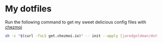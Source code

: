 # My dotfiles

Run the following command to get my sweet delicious config files with [chezmoi](https://www.chezmoi.io/) 
```bash
sh -c "$(curl -fsLS get.chezmoi.io)" -- init --apply [jaredgoldman/dotfiles](https://github.com/jaredgoldman/dotfiles.git)
```
